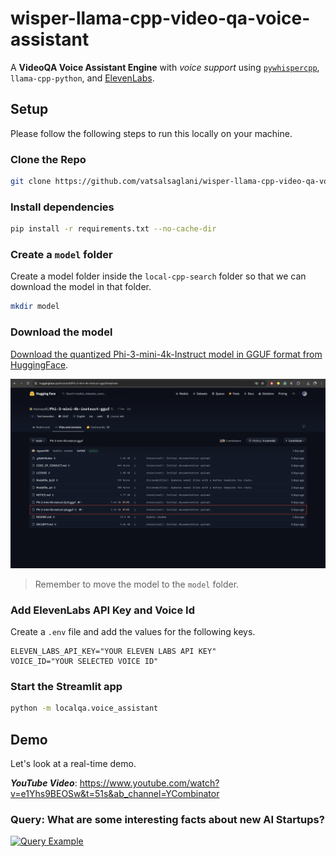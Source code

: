 # wisper-llama-cpp-video-qa-voice-assistant

A **VideoQA Voice Assistant Engine** with _voice support_ using [`pywhispercpp`](https://github.com/abdeladim-s/pywispercpp), `llama-cpp-python`, and [ElevenLabs](https://elevenlabs.io/).

## Setup

Please follow the following steps to run this locally on your machine.

### Clone the Repo

```sh
git clone https://github.com/vatsalsaglani/wisper-llama-cpp-video-qa-voice-assistant.git
```

### Install dependencies

```sh
pip install -r requirements.txt --no-cache-dir
```

### Create a `model` folder

Create a model folder inside the `local-cpp-search` folder so that we can download the model in that folder.

```sh
mkdir model
```

### Download the model

[Download the quantized Phi-3-mini-4k-Instruct model in GGUF format from HuggingFace](https://huggingface.co/microsoft/Phi-3-mini-4k-instruct-gguf/tree/main).

![Phi-3 Model Download page](./assets/phi-3-model-download-page.png)

> Remember to move the model to the `model` folder.

### Add ElevenLabs API Key and Voice Id

Create a `.env` file and add the values for the following keys.

```
ELEVEN_LABS_API_KEY="YOUR ELEVEN LABS API KEY"
VOICE_ID="YOUR SELECTED VOICE ID"
```

### Start the Streamlit app

```sh
python -m localqa.voice_assistant
```

## Demo

Let's look at a real-time demo.

**_YouTube Video_**: https://www.youtube.com/watch?v=e1Yhs9BEOSw&t=51s&ab_channel=YCombinator

### Query: What are some interesting facts about new AI Startups?

[![Query Example](https://img.youtube.com/vi/0-6LY9XJbZQ/0.jpg)](https://youtu.be/0-6LY9XJbZQ)
